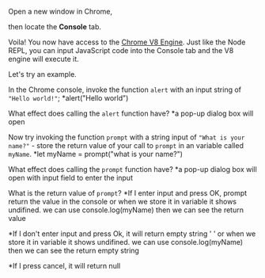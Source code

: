 Open a new window in Chrome,

then locate the **Console** tab.

Voila! You now have access to the [Chrome V8 Engine](https://www.cloudflare.com/en-gb/learning/serverless/glossary/what-is-chrome-v8/).
Just like the Node REPL, you can input JavaScript code into the Console tab and the V8 engine will execute it.

Let's try an example.

In the Chrome console,
invoke the function `alert` with an input string of `"Hello world!"`;
 *alert("Hello world")

What effect does calling the `alert` function have?
 *a pop-up dialog box will open

Now try invoking the function `prompt` with a string input of `"What is your name?"` - store the return value of your call to `prompt` in an variable called `myName`.
 *let myName = prompt("what is your name?")

What effect does calling the `prompt` function have?
 *a pop-up dialog box will open with input field to enter the input

What is the return value of `prompt`?
 *If I enter input and press OK, prompt return the value in the console or when we store it in variable it shows undifined. we can use console.log(myName) then we can see the return value

 *If I don't enter input and press Ok, it will return empty string ' ' or when we store it in variable it shows undifined. we can use console.log(myName) then we can see the return empty string

 *If I press cancel, it will return null